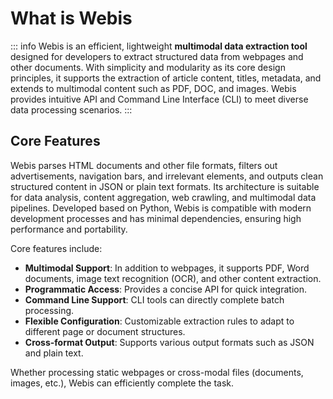 # What is Webis

::: info
Webis is an efficient, lightweight **multimodal data extraction tool** designed for developers to extract structured data from webpages and other documents. With simplicity and modularity as its core design principles, it supports the extraction of article content, titles, metadata, and extends to multimodal content such as PDF, DOC, and images. Webis provides intuitive API and Command Line Interface (CLI) to meet diverse data processing scenarios.
:::

## Core Features

Webis parses HTML documents and other file formats, filters out advertisements, navigation bars, and irrelevant elements, and outputs clean structured content in JSON or plain text formats. Its architecture is suitable for data analysis, content aggregation, web crawling, and multimodal data pipelines. Developed based on Python, Webis is compatible with modern development processes and has minimal dependencies, ensuring high performance and portability.

Core features include:

- **Multimodal Support**: In addition to webpages, it supports PDF, Word documents, image text recognition (OCR), and other content extraction.
- **Programmatic Access**: Provides a concise API for quick integration.
- **Command Line Support**: CLI tools can directly complete batch processing.
- **Flexible Configuration**: Customizable extraction rules to adapt to different page or document structures.
- **Cross-format Output**: Supports various output formats such as JSON and plain text.

Whether processing static webpages or cross-modal files (documents, images, etc.), Webis can efficiently complete the task.
